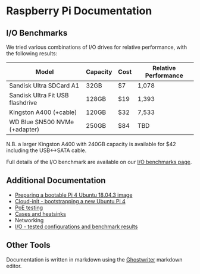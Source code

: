 # Raspberry Pi Documentation

## I/O Benchmarks
We tried various combinations of I/O drives for relative performance, with the following results:

Model | Capacity | Cost | Relative Performance
----- | -------- | ---- | -------------------
Sandisk Ultra SDCard A1 | 32GB | $7 | 1,078
Sandisk Ultra Fit USB flashdrive | 128GB | $19 | 1,393
Kingston A400 (+cable) | 120GB | $32 | 7,533
WD Blue SN500 NVMe (+adapter) | 250GB | $84 | TBD

N.B. a larger Kingston A400 with 240GB capacity is available for $42 including the USB<->SATA cable.

Full details of the I/O benchmark are available on our [I/O benchmarks page](iobenchmarks.html).

## Additional Documentation
- [Preparing a bootable Pi 4 Ubuntu 18.04.3 image](image.html)
- [Cloud-init - bootstrapping a new Ubuntu Pi 4](cloud-init.html)
- [PoE testing](poetesting.html)
- [Cases and heatsinks](casesetc.html)
- Networking
- [I/O - tested configurations and benchmark results](iobenchmarks.html)

## Other Tools
Documentation is written in markdown using the [Ghostwriter](https://wereturtle.github.io/ghostwriter/) markdown editor.
